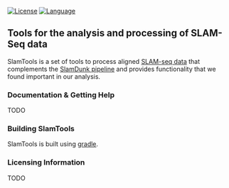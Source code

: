 [![License](http://img.shields.io/badge/license-MIT-blue.svg)](https://opensource.org/licenses/MIT)
[![Language](http://img.shields.io/badge/language-java-brightgreen.svg)](https://www.java.com/)

## Tools for the analysis and processing of SLAM-Seq data

SlamTools is a set of tools to process aligned [SLAM-seq data](https://www.nature.com/articles/nmeth.4435) that complements the [SlamDunk pipeline](http://t-neumann.github.io/slamdunk/) and provides functionality that we found important in our analysis.



### Documentation & Getting Help

TODO

### Building SlamTools

SlamTools is  built using [gradle](http://gradle.org/).


### Licensing Information

TODO


